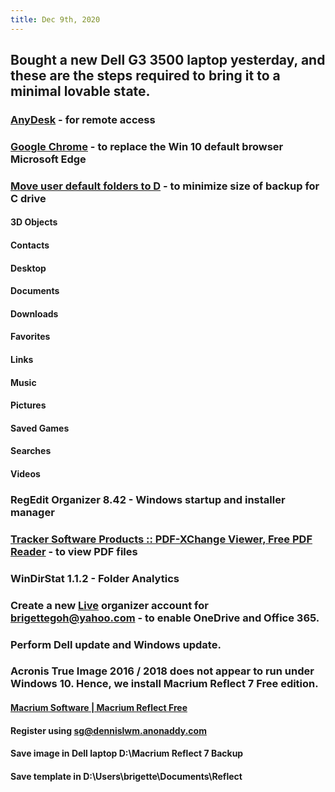 ```yaml
---
title: Dec 9th, 2020
---
```


## Bought a new Dell G3 3500 laptop yesterday, and these are the steps required to bring it to a minimal lovable state.
### [AnyDesk](https://anydesk.com/en) - for remote access
### [Google Chrome](https://www.google.com/chrome) - to replace the Win 10 default browser Microsoft Edge
### [Move user default folders to D](https://windowsreport.com/change-download-location-windows-8-windows-10) - to minimize size of backup for C drive
#### 3D Objects
#### Contacts
#### Desktop
#### Documents
#### Downloads
#### Favorites
#### Links
#### Music
#### Pictures
#### Saved Games
#### Searches
#### Videos
### RegEdit Organizer 8.42 - Windows startup and installer manager
### [Tracker Software Products :: PDF-XChange Viewer, Free PDF Reader](https://www.tracker-software.com/product/pdf-xchange-viewer) - to view PDF files
### WinDirStat 1.1.2 - Folder Analytics
### Create a new [Live](https://www.live.com) organizer account for brigettegoh@yahoo.com - to enable OneDrive and Office 365.
### Perform Dell update and Windows update.
### Acronis True Image 2016 / 2018 does not appear to run under Windows 10. Hence, we install Macrium Reflect 7 Free edition.
#### [Macrium Software | Macrium Reflect Free](https://www.macrium.com/reflectfree)
#### Register using sg@dennislwm.anonaddy.com
#### Save image in Dell laptop D:\\Macrium Reflect 7 Backup
#### Save template in D:\\Users\brigette\Documents\Reflect
